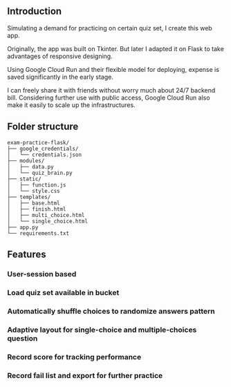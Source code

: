 ## Introduction

Simulating a demand for practicing on certain quiz set, I create this web app.

Originally, the app was built on Tkinter. But later I adapted it on Flask to take advantages of responsive designing.

Using Google Cloud Run and their flexible model for deploying, expense is saved significantly in the early stage.

I can freely share it with friends without worry much about 24/7 backend bill.
Considering further use with public access, Google Cloud Run also make it easily to scale up the infrastructures.

## Folder structure

```
exam-practice-flask/
├── google_credentials/
│   └── credentials.json
├── modules/
│   ├── data.py
│   └── quiz_brain.py
├── static/
│   ├── function.js
│   └── style.css
├── templates/
│   ├── base.html
│   ├── finish.html
│   ├── multi_choice.html
│   └── single_choice.html
├── app.py
└── requirements.txt
```

## Features

### User-session based

### Load quiz set available in bucket

### Automatically shuffle choices to randomize answers pattern

### Adaptive layout for single-choice and multiple-choices question

### Record score for tracking performance

### Record fail list and export for further practice

